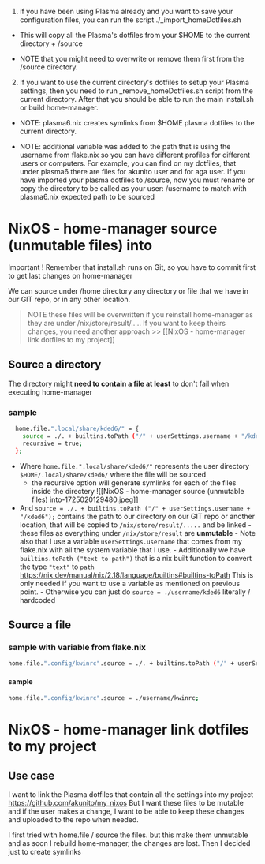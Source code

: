 
1. if you have been using Plasma already and you want to save your configuration files,
you can run the script ./_import_homeDotfiles.sh

- This will copy all the Plasma's dotfiles from your $HOME to the current directory + /source

- NOTE that you might need to overwrite or remove them first from the /source directory.


2. If you want to use the current directory's dotfiles to setup your Plasma settings, then you need to run _remove_homeDotfiles.sh script from the current directory. After that you should be able to run the main install.sh or build home-manager.

- NOTE: plasma6.nix creates symlinks from $HOME plasma dotfiles to the current directory.

- NOTE: additional variable was added to the path that is using the username from flake.nix so you can have different profiles for different users or computers. For example, you can find on my dotfiles, that under plasma6 there are files for akunito user and for aga user. If you have imported your plasma dotfiles to /source, now you must rename or copy the directory to be called as your user: /username to match with plasma6.nix expected path to be sourced



# NixOS - home-manager source (unmutable files) into
Important ! Remember that install.sh runs on Git, so you have to commit first to get last changes on home-manager


We can source under /home directory any directory or file that we have in our GIT repo, or in any other location.

> NOTE these files will be overwritten if you reinstall home-manager as they are under /nix/store/result/.....
> If you want to keep theirs changes, you need another approach >> [[NixOS - home-manager link dotfiles to my project]]

## Source a directory
The directory might **need to contain a file at least** to don't fail when executing home-manager
### sample
```sh
  home.file.".local/share/kded6/" = { 
    source = ./. + builtins.toPath ("/" + userSettings.username + "/kded6");
    recursive = true;
  };
```
- Where `home.file.".local/share/kded6/"` represents the user directory `$HOME/.local/share/kded6/` where the file will be sourced
	- the recursive option will generate symlinks for each of the files inside the directery	![[NixOS - home-manager source (unmutable files) into-1725020129480.jpeg]]
- And `source = ./. + builtins.toPath ("/" + userSettings.username + "/kded6");`
  contains the path to our directory on our GIT repo or another location, that will be copied to `/nix/store/result/.....` and be linked
	  - these files as everything under `/nix/store/result` are **unmutable** 
	  - Note also that I use a variable `userSettings.username` that comes from my flake.nix with all the system variable that I use.
	  - Additionally we have `builtins.toPath ("text to path")` that is a nix built function to convert the type `"text"` to `path` 
	    https://nix.dev/manual/nix/2.18/language/builtins#builtins-toPath
	    This is only needed if you want to use a variable as mentioned on previous point.
		- Otherwise you can just do `source = ./username/kded6` literally / hardcoded
  
## Source a file
### sample with variable from flake.nix
```sh
home.file.".config/kwinrc".source = ./. + builtins.toPath ("/" + userSettings.username + "/kwinrc"); 
```
#### sample
```sh
home.file.".config/kwinrc".source = ./username/kwinrc;
```

# NixOS - home-manager link dotfiles to my project
## Use case
I want to link the Plasma dotfiles that contain all the settings into my project https://github.com/akunito/my_nixos
But I want these files to be mutable and if the user makes a change, I want to be able to keep these changes and uploaded to the repo when needed.

I first tried with home.file / source the files. but this make them unmutable and as soon I rebuild home-manager, the changes are lost.
Then I decided just to create symlinks

